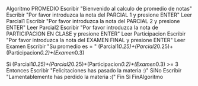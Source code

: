Algoritmo PROMEDIO
	Escribir "Bienvenido al calculo de promedio de notas"
	Escribir "Por favor introduzca la nota del PARCIAL 1 y presione ENTER"
	Leer Parcial1
	Escribir "Por favor introduzca la nota del PARCIAL 2 y presione ENTER"
	Leer Parcial2
	Escribir "Por favor introduzca la nota de PARTICIPACION EN CLASE y presione ENTER"
	Leer Participacion
	Escribir "Por favor introduzca la nota del EXAMEN FINAL y presione ENTER"
	Leer Examen
	Escribir "Su promedio es = " (Parcial1*0.25)+(Parcial2*0.25)+(Participacion*0.2)+(Examen*0.3)
	 
Si (Parcial1*0.25)+(Parcial2*0.25)+(Participacion*0.2)+(Examen*0.3) >= 3 Entonces
	Escribir "Felicitaciones has pasado la materia :)"
SiNo
	Escribir "Lamentablemente has perdido la materia :("
Fin Si
FinAlgoritmo
